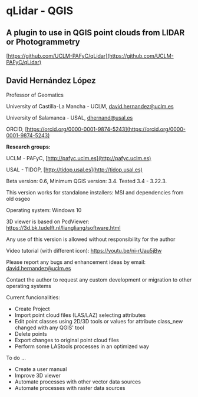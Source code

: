 # **qLidar - QGIS**

## A plugin to use in QGIS point clouds from LIDAR or Photogrammetry

[https://github.com/UCLM-PAFyC/qLidar](https://github.com/UCLM-PAFyC/qLidar)

## **David Hernández López**

Professor of Geomatics

University of Castilla-La Mancha - UCLM, 
david.hernandez@uclm.es

University of Salamanca - USAL, 
dhernand@usal.es

ORCID, [https://orcid.org/0000-0001-9874-5243](https://orcid.org/0000-0001-9874-5243)

**Research groups:**

UCLM - PAFyC, [http://pafyc.uclm.es](http://pafyc.uclm.es)

USAL - TIDOP, [http://tidop.usal.es](http://tidop.usal.es)


Beta version: 0.6, Minimum QGIS version: 3.4. Tested 3.4 - 3.22.3. 

This version works for standalone installers: MSI and dependencies from old osgeo

Operating system: Windows 10

3D viewer is based on PcdViewer:
https://3d.bk.tudelft.nl/liangliang/software.html

Any use of this version is allowed without 
responsibility for the author

Video tutorial (with different icon): https://youtu.be/ni-rUau5jBw

Please report any bugs and enhancement ideas by email: david.hernandez@uclm.es

Contact the author to request any custom development or migration to other operating systems 

Current funcionalities:
- Create Project
- Import point cloud files (LAS/LAZ) selecting attributes
- Edit point classes using 2D/3D tools or values for attribute class_new changed with any QGIS' tool
- Delete points
- Export changes to original point cloud files
- Perform some LAStools processes in an optimized way

To do ...
- Create a user manual
- Improve 3D viewer
- Automate processes with other vector data sources
- Automate processes with raster data sources

